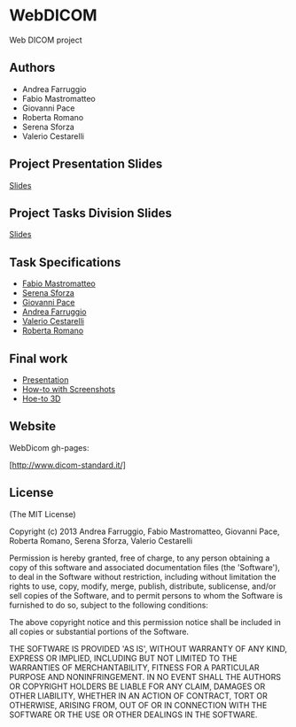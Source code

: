 # WebDICOM

Web DICOM project

## Authors

* Andrea Farruggio
* Fabio Mastromatteo
* Giovanni Pace
* Roberta Romano
* Serena Sforza
* Valerio Cestarelli
 
## Project Presentation Slides
[Slides](http://apily.io/slidify?md=https://raw.github.com/cvdlab-bio/webdicom/master/slides/2013-03-28.md)

## Project Tasks Division Slides
[Slides](http://apily.io/slidify?md=https://raw.github.com/cvdlab-bio/webdicom/master/slides/2013-04-11.md)

## Task Specifications

 - [Fabio Mastromatteo](http://apily.io/slidify?md=https://raw.github.com/cvdlab-bio/webdicom/master/slides/2013-04-18_Fabio_Mastromatteo.md)
 - [Serena Sforza](http://apily.io/slidify?md=https://raw.github.com/cvdlab-bio/webdicom/master/slides/2013-04-18_Serena_Sforza.md) 
 - [Giovanni Pace](http://apily.io/slidify?md=https://raw.github.com/h4ergo/prova/master/PRESENTAZIONI_BIO/presentazione_GP.md)
 - [Andrea Farruggio](http://apily.io/slidify?md=https://raw.github.com/cvdlab-cg/442999/master/progetto/andreafarruggio.md)
 - [Valerio Cestarelli](http://apily.io/slidify?md=https://raw.github.com/cvdlab-bio/webdicom/master/slides/2013-04-18_Valerio_Cestarelli)
 - [Roberta Romano](http://apily.io/slidify?md=https://raw.github.com/cvdlab-bio/webdicom/master/slides/2013-04-18_Roberta_Romano)

## Final work

 - [Presentation](http://apily.io/slidify?md=https://raw.github.com/cvdlab-bio/webdicom/master/Web_Dicom/Doc/Web_DIcom_Doc.md)
 - [How-to with Screenshots](http://apily.io/slidify?md=https://raw.github.com/cvdlab-bio/webdicom/master/Web_Dicom/HowTo_BIO/HowToBio.md)
 - [Hoe-to 3D](http://apily.io/slidify?md=https://raw.github.com/cvdlab-bio/webdicom/master/Web_Dicom/HowTo_Grafica/HowTo_3d.md)


## Website

WebDicom gh-pages:

[http://www.dicom-standard.it/]


## License

(The MIT License)

Copyright (c) 2013 Andrea Farruggio, Fabio Mastromatteo, Giovanni Pace, Roberta Romano, Serena Sforza, Valerio Cestarelli

Permission is hereby granted, free of charge, to any person obtaining
a copy of this software and associated documentation files (the
'Software'), to deal in the Software without restriction, including
without limitation the rights to use, copy, modify, merge, publish,
distribute, sublicense, and/or sell copies of the Software, and to
permit persons to whom the Software is furnished to do so, subject to
the following conditions:

The above copyright notice and this permission notice shall be
included in all copies or substantial portions of the Software.

THE SOFTWARE IS PROVIDED 'AS IS', WITHOUT WARRANTY OF ANY KIND,
EXPRESS OR IMPLIED, INCLUDING BUT NOT LIMITED TO THE WARRANTIES OF
MERCHANTABILITY, FITNESS FOR A PARTICULAR PURPOSE AND NONINFRINGEMENT.
IN NO EVENT SHALL THE AUTHORS OR COPYRIGHT HOLDERS BE LIABLE FOR ANY
CLAIM, DAMAGES OR OTHER LIABILITY, WHETHER IN AN ACTION OF CONTRACT,
TORT OR OTHERWISE, ARISING FROM, OUT OF OR IN CONNECTION WITH THE
SOFTWARE OR THE USE OR OTHER DEALINGS IN THE SOFTWARE.
